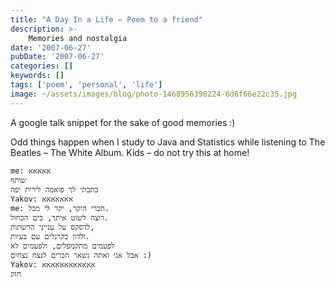 ```yaml
---
title: "A Day In a Life – Poem to a friend"
description: >-
    Memories and nostalgia
date: '2007-06-27'
pubDate: '2007-06-27'
categories: []
keywords: []
tags: ['poem', 'personal', 'life']
image: ~/assets/images/blog/photo-1468956398224-6d6f66e22c35.jpg
---
```


A google talk snippet for the sake of good memories :)

Odd things happen when I study to Java and Statistics while listening to The Beatles – The White Album.
Kids – do not try this at home!

```
me: אאאאא
שותף
כתבתי לך פואמה לירית יפה
Yakov: אאאאאאא
me: חברי היקר, יקר לי מכל.
רוצה לשוט איתך, בים הכחול.
לדסקס על ענייני הרשתות,
ולדון בקרנלים עם בעיות.
לפעמים מתקמפלים, ולפעמים לא
אבל אני ואתה נשאר חברים לנצח נצחים :)
Yakov: אאאאאאאאאאאא
חזק
```